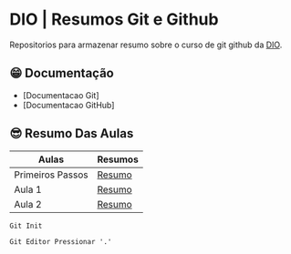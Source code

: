 # DIO | Resumos Git e Github

Repositorios para armazenar resumo sobre o curso de git github da [DIO](https://github.com/).

## 😁 Documentação
- [Documentacao Git]
- [Documentacao GitHub]


## 😎 Resumo Das Aulas

| Aulas | Resumos |
|-------|---------|
| Primeiros Passos |[Resumo]()|
| Aula 1 |[Resumo]()|
| Aula 2 |[Resumo]()|


```
Git Init
```
```
Git Editor Pressionar '.'
```